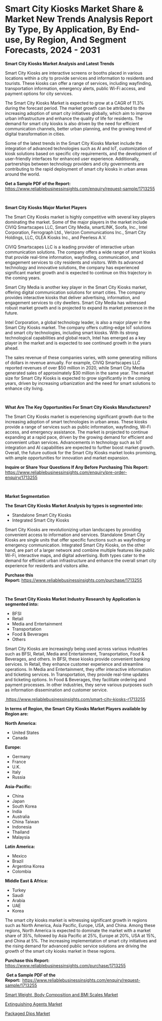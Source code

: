 <p><h1>Smart City Kiosks Market Share & Market New Trends Analysis Report By Type, By Application, By End-use, By Region, And Segment Forecasts, 2024 - 2031</h1></p><p><strong>Smart City Kiosks Market Analysis and Latest Trends</strong></p>
<p><p>Smart City Kiosks are interactive screens or booths placed in various locations within a city to provide services and information to residents and tourists. These kiosks can offer a range of services, including wayfinding, transportation information, emergency alerts, public Wi-Fi access, and payment options for city services.</p><p>The Smart City Kiosks Market is expected to grow at a CAGR of 11.3% during the forecast period. The market growth can be attributed to the increasing adoption of smart city initiatives globally, which aim to improve urban infrastructure and enhance the quality of life for residents. The demand for smart city kiosks is also driven by the need for efficient communication channels, better urban planning, and the growing trend of digital transformation in cities.</p><p>Some of the latest trends in the Smart City Kiosks Market include the integration of advanced technologies such as AI and IoT, customization of kiosk solutions based on specific city requirements, and the development of user-friendly interfaces for enhanced user experience. Additionally, partnerships between technology providers and city governments are contributing to the rapid deployment of smart city kiosks in urban areas around the world.</p></p>
<p><strong>Get a Sample PDF of the Report:&nbsp;</strong> <a href="https://www.reliablebusinessinsights.com/enquiry/request-sample/1713255">https://www.reliablebusinessinsights.com/enquiry/request-sample/1713255</a></p>
<p>&nbsp;</p>
<p><strong>Smart City Kiosks Major Market Players</strong></p>
<p><p>The Smart City Kiosks market is highly competitive with several key players dominating the market. Some of the major players in the market include CIVIQ Smartscapes LLC, Smart City Media, smartLINK, Soofa, Inc., Intel Corporation, Ferrograph Ltd., Verizon Communications Inc., Smart City Holdings, LLC, OLEA Kiosks Inc., and Peerless A.V.</p><p>CIVIQ Smartscapes LLC is a leading provider of interactive urban communication solutions. The company offers a wide range of smart kiosks that provide real-time information, wayfinding, communication, and engagement services to city residents and visitors. With its advanced technology and innovative solutions, the company has experienced significant market growth and is expected to continue on this trajectory in the coming years.</p><p>Smart City Media is another key player in the Smart City Kiosks market, offering digital communication solutions for smart cities. The company provides interactive kiosks that deliver advertising, information, and engagement services to city dwellers. Smart City Media has witnessed robust market growth and is projected to expand its market presence in the future.</p><p>Intel Corporation, a global technology leader, is also a major player in the Smart City Kiosks market. The company offers cutting-edge IoT solutions and smart city technologies, including smart kiosks. With its strong technological capabilities and global reach, Intel has emerged as a key player in the market and is expected to see continued growth in the years ahead.</p><p>The sales revenue of these companies varies, with some generating millions of dollars in revenue annually. For example, CIVIQ Smartscapes LLC reported revenues of over $50 million in 2020, while Smart City Media generated sales of approximately $30 million in the same year. The market size for Smart City Kiosks is expected to grow significantly in the coming years, driven by increasing urbanization and the need for smart solutions to enhance city living.</p></p>
<p>&nbsp;</p>
<p><strong>What Are The Key Opportunities For Smart City Kiosks Manufacturers?</strong></p>
<p><p>The Smart City Kiosks market is experiencing significant growth due to the increasing adoption of smart technologies in urban areas. These kiosks provide a range of services such as public information, wayfinding, Wi-Fi access, and emergency assistance. The market is projected to continue expanding at a rapid pace, driven by the growing demand for efficient and convenient urban services. Advancements in technology such as IoT integration and AI capabilities are expected to further boost market growth. Overall, the future outlook for the Smart City Kiosks market looks promising, with ample opportunities for innovation and market expansion.</p></p>
<p><strong>Inquire or Share Your Questions If Any Before Purchasing This Report:</strong> <a href="https://www.reliablebusinessinsights.com/enquiry/pre-order-enquiry/1713255">https://www.reliablebusinessinsights.com/enquiry/pre-order-enquiry/1713255</a></p>
<p>&nbsp;</p>
<p><strong>Market Segmentation</strong></p>
<p><strong>The Smart City Kiosks Market Analysis by types is segmented into:</strong></p>
<p><ul><li>Standalone Smart City Kiosks</li><li>Integrated Smart City Kiosks</li></ul></p>
<p><p>Smart City Kiosks are revolutionizing urban landscapes by providing convenient access to information and services. Standalone Smart City Kiosks are single units that offer specific functions such as wayfinding or emergency communication. Integrated Smart City Kiosks, on the other hand, are part of a larger network and combine multiple features like public Wi-Fi, interactive maps, and digital advertising. Both types cater to the demand for efficient urban infrastructure and enhance the overall smart city experience for residents and visitors alike.</p></p>
<p><strong>Purchase this Report:&nbsp;</strong><a href="https://www.reliablebusinessinsights.com/purchase/1713255">https://www.reliablebusinessinsights.com/purchase/1713255</a></p>
<p>&nbsp;</p>
<p><strong>The Smart City Kiosks Market Industry Research by Application is segmented into:</strong></p>
<p><ul><li>BFSI</li><li>Retail</li><li>Media and Entertainment</li><li>Transportation</li><li>Food & Beverages</li><li>Others</li></ul></p>
<p><p>Smart City Kiosks are increasingly being used across various industries such as BFSI, Retail, Media and Entertainment, Transportation, Food & Beverages, and others. In BFSI, these kiosks provide convenient banking services. In Retail, they enhance customer experience and streamline operations. In Media and Entertainment, they offer interactive information and ticketing services. In Transportation, they provide real-time updates and ticketing options. In Food & Beverages, they facilitate ordering and payment processes. In other industries, they serve various purposes such as information dissemination and customer service.</p></p>
<p><a href="https://www.reliablebusinessinsights.com/smart-city-kiosks-r1713255">&nbsp;https://www.reliablebusinessinsights.com/smart-city-kiosks-r1713255</a></p>
<p><strong>In terms of Region, the Smart City Kiosks Market Players available by Region are:</strong></p>
<p>
    <p> <strong> North America: </strong>
        <ul>
            <li>United States</li>
            <li>Canada</li>
        </ul>
        </p> 
    <p> <strong> Europe: </strong>
        <ul>
            <li>Germany</li>
            <li>France</li>
            <li>U.K.</li>
            <li>Italy</li>
            <li>Russia</li>
        </ul>
        </p> 
    <p> <strong> Asia-Pacific: </strong>
        <ul>
            <li>China</li>
            <li>Japan</li>
            <li>South Korea</li>
            <li>India</li>
            <li>Australia</li>
            <li>China Taiwan</li>
            <li>Indonesia</li>
            <li>Thailand</li>
            <li>Malaysia</li>
        </ul>
        </p> 
    <p> <strong> Latin America: </strong>
        <ul>
            <li>Mexico</li>
            <li>Brazil</li>
            <li>Argentina Korea</li>
            <li>Colombia</li>
        </ul>
        </p> 
    <p> <strong> Middle East & Africa: </strong>
        <ul>
            <li>Turkey</li>
            <li>Saudi</li>
            <li>Arabia</li>
            <li>UAE</li>
            <li>Korea</li>
        </ul>
    </p>
    </p>
<p><p>The smart city kiosks market is witnessing significant growth in regions such as North America, Asia Pacific, Europe, USA, and China. Among these regions, North America is expected to dominate the market with a market share of 35%, followed by Asia Pacific at 25%, Europe at 20%, USA at 15%, and China at 5%. The increasing implementation of smart city initiatives and the rising demand for advanced public service solutions are driving the growth of the smart city kiosks market in these regions.</p></p>
<p><strong>Purchase this Report: </strong><a href="https://www.reliablebusinessinsights.com/purchase/1713255">https://www.reliablebusinessinsights.com/purchase/1713255</a></p>
<p>&nbsp;<strong>Get a Sample PDF of the Report:&nbsp;&nbsp;</strong><a href="https://www.reliablebusinessinsights.com/enquiry/request-sample/1713255">https://www.reliablebusinessinsights.com/enquiry/request-sample/1713255</a></p>
<p><strong></strong></p>
<p><p><a href="https://github.com/pizolina/Market-Research-Report-List-4/blob/main/smart-weight-body-composition-and-bmi-scales-market.md">Smart Weight, Body Composition and BMI Scales Market</a></p><p><a href="https://github.com/tamvrosiya/Market-Research-Report-List-4/blob/main/extinguishing-agents-market.md">Extinguishing Agents Market</a></p><p><a href="https://issuu.com/reportprime-2/docs/packaged-dips-market-size-2030.pptx">Packaged Dips Market</a></p></p>